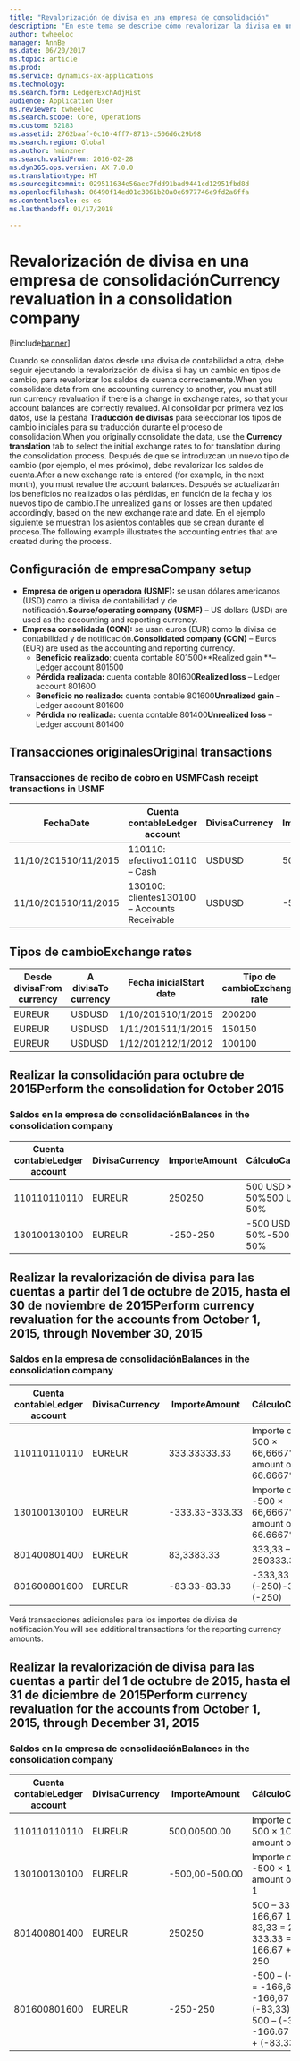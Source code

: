 ```yaml
---
title: "Revalorización de divisa en una empresa de consolidación"
description: "En este tema se describe cómo revalorizar la divisa en una empresa de consolidación."
author: twheeloc
manager: AnnBe
ms.date: 06/20/2017
ms.topic: article
ms.prod: 
ms.service: dynamics-ax-applications
ms.technology: 
ms.search.form: LedgerExchAdjHist
audience: Application User
ms.reviewer: twheeloc
ms.search.scope: Core, Operations
ms.custom: 62183
ms.assetid: 2762baaf-0c10-4ff7-8713-c506d6c29b98
ms.search.region: Global
ms.author: hminzner
ms.search.validFrom: 2016-02-28
ms.dyn365.ops.version: AX 7.0.0
ms.translationtype: HT
ms.sourcegitcommit: 029511634e56aec7fdd91bad9441cd12951fbd8d
ms.openlocfilehash: 06490f14ed01c3061b20a0e6977746e9fd2a6ffa
ms.contentlocale: es-es
ms.lasthandoff: 01/17/2018

---
```


# <a name="currency-revaluation-in-a-consolidation-company"></a><span data-ttu-id="a623a-103">Revalorización de divisa en una empresa de consolidación</span><span class="sxs-lookup"><span data-stu-id="a623a-103">Currency revaluation in a consolidation company</span></span>

[!include[banner](../includes/banner.md)]




<span data-ttu-id="a623a-104">Cuando se consolidan datos desde una divisa de contabilidad a otra, debe seguir ejecutando la revalorización de divisa si hay un cambio en tipos de cambio, para revalorizar los saldos de cuenta correctamente.</span><span class="sxs-lookup"><span data-stu-id="a623a-104">When you consolidate data from one accounting currency to another, you must still run currency revaluation if there is a change in exchange rates, so that your account balances  are correctly revalued.</span></span> <span data-ttu-id="a623a-105">Al consolidar por primera vez los datos, use la pestaña **Traducción de divisas** para seleccionar los tipos de cambio iniciales para su traducción durante el proceso de consolidación.</span><span class="sxs-lookup"><span data-stu-id="a623a-105">When you originally consolidate the data, use the **Currency translation** tab to select the initial exchange rates to for translation during the consolidation process.</span></span> <span data-ttu-id="a623a-106">Después de que se introduzcan un nuevo tipo de cambio (por ejemplo, el mes próximo), debe revalorizar los saldos de cuenta.</span><span class="sxs-lookup"><span data-stu-id="a623a-106">After a new exchange rate is entered (for example, in the next month), you must revalue the account balances.</span></span> <span data-ttu-id="a623a-107">Después se actualizarán los beneficios no realizados o las pérdidas, en función de la fecha y los nuevos tipo de cambio.</span><span class="sxs-lookup"><span data-stu-id="a623a-107">The unrealized gains or losses are then updated accordingly, based on the new exchange rate and date.</span></span> <span data-ttu-id="a623a-108">En el ejemplo siguiente se muestran los asientos contables que se crean durante el proceso.</span><span class="sxs-lookup"><span data-stu-id="a623a-108">The following example illustrates the accounting entries that are created during the process.</span></span>

## <a name="company-setup"></a><span data-ttu-id="a623a-109">Configuración de empresa</span><span class="sxs-lookup"><span data-stu-id="a623a-109">Company setup</span></span>
-   <span data-ttu-id="a623a-110">**Empresa de origen u operadora (USMF):** se usan dólares americanos (USD) como la divisa de contabilidad y de notificación.</span><span class="sxs-lookup"><span data-stu-id="a623a-110">**Source/operating company (USMF)** – US dollars (USD) are used as the accounting and reporting currency.</span></span>
-   <span data-ttu-id="a623a-111">**Empresa consolidada (CON):** se usan euros (EUR) como la divisa de contabilidad y de notificación.</span><span class="sxs-lookup"><span data-stu-id="a623a-111">**Consolidated company (CON)** – Euros (EUR) are used as the accounting and reporting currency.</span></span>
    -   <span data-ttu-id="a623a-112">**Beneficio realizado**: cuenta contable 801500</span><span class="sxs-lookup"><span data-stu-id="a623a-112">**Realized gain **– Ledger account 801500</span></span>
    -   <span data-ttu-id="a623a-113">**Pérdida realizada:** cuenta contable 801600</span><span class="sxs-lookup"><span data-stu-id="a623a-113">**Realized loss** – Ledger account 801600</span></span>
    -   <span data-ttu-id="a623a-114">**Beneficio no realizado:** cuenta contable 801600</span><span class="sxs-lookup"><span data-stu-id="a623a-114">**Unrealized gain** – Ledger account 801600</span></span>
    -   <span data-ttu-id="a623a-115">**Pérdida no realizada:** cuenta contable 801400</span><span class="sxs-lookup"><span data-stu-id="a623a-115">**Unrealized loss** – Ledger account 801400</span></span>

## <a name="original-transactions"></a><span data-ttu-id="a623a-116">Transacciones originales</span><span class="sxs-lookup"><span data-stu-id="a623a-116">Original transactions</span></span>
### <a name="cash-receipt-transactions-in-usmf"></a><span data-ttu-id="a623a-117">Transacciones de recibo de cobro en USMF</span><span class="sxs-lookup"><span data-stu-id="a623a-117">Cash receipt transactions in USMF</span></span>

| <span data-ttu-id="a623a-118">Fecha</span><span class="sxs-lookup"><span data-stu-id="a623a-118">Date</span></span>       | <span data-ttu-id="a623a-119">Cuenta contable</span><span class="sxs-lookup"><span data-stu-id="a623a-119">Ledger account</span></span>               | <span data-ttu-id="a623a-120">Divisa</span><span class="sxs-lookup"><span data-stu-id="a623a-120">Currency</span></span> | <span data-ttu-id="a623a-121">Importe</span><span class="sxs-lookup"><span data-stu-id="a623a-121">Amount</span></span> |
|------------|------------------------------|----------|--------|
| <span data-ttu-id="a623a-122">11/10/2015</span><span class="sxs-lookup"><span data-stu-id="a623a-122">10/11/2015</span></span> | <span data-ttu-id="a623a-123">110110: efectivo</span><span class="sxs-lookup"><span data-stu-id="a623a-123">110110 – Cash</span></span>                | <span data-ttu-id="a623a-124">USD</span><span class="sxs-lookup"><span data-stu-id="a623a-124">USD</span></span>      | <span data-ttu-id="a623a-125">500</span><span class="sxs-lookup"><span data-stu-id="a623a-125">500</span></span>    |
| <span data-ttu-id="a623a-126">11/10/2015</span><span class="sxs-lookup"><span data-stu-id="a623a-126">10/11/2015</span></span> | <span data-ttu-id="a623a-127">130100: clientes</span><span class="sxs-lookup"><span data-stu-id="a623a-127">130100 – Accounts Receivable</span></span> | <span data-ttu-id="a623a-128">USD</span><span class="sxs-lookup"><span data-stu-id="a623a-128">USD</span></span>      | <span data-ttu-id="a623a-129">-500</span><span class="sxs-lookup"><span data-stu-id="a623a-129">-500</span></span>   |

## <a name="exchange-rates"></a><span data-ttu-id="a623a-130">Tipos de cambio</span><span class="sxs-lookup"><span data-stu-id="a623a-130">Exchange rates</span></span>
| <span data-ttu-id="a623a-131">Desde divisa</span><span class="sxs-lookup"><span data-stu-id="a623a-131">From currency</span></span> | <span data-ttu-id="a623a-132">A divisa</span><span class="sxs-lookup"><span data-stu-id="a623a-132">To currency</span></span> | <span data-ttu-id="a623a-133">Fecha inicial</span><span class="sxs-lookup"><span data-stu-id="a623a-133">Start date</span></span> | <span data-ttu-id="a623a-134">Tipo de cambio</span><span class="sxs-lookup"><span data-stu-id="a623a-134">Exchange rate</span></span> |
|---------------|-------------|------------|---------------|
| <span data-ttu-id="a623a-135">EUR</span><span class="sxs-lookup"><span data-stu-id="a623a-135">EUR</span></span>           | <span data-ttu-id="a623a-136">USD</span><span class="sxs-lookup"><span data-stu-id="a623a-136">USD</span></span>         | <span data-ttu-id="a623a-137">1/10/2015</span><span class="sxs-lookup"><span data-stu-id="a623a-137">10/1/2015</span></span>  | <span data-ttu-id="a623a-138">200</span><span class="sxs-lookup"><span data-stu-id="a623a-138">200</span></span>           |
| <span data-ttu-id="a623a-139">EUR</span><span class="sxs-lookup"><span data-stu-id="a623a-139">EUR</span></span>           | <span data-ttu-id="a623a-140">USD</span><span class="sxs-lookup"><span data-stu-id="a623a-140">USD</span></span>         | <span data-ttu-id="a623a-141">1/11/2015</span><span class="sxs-lookup"><span data-stu-id="a623a-141">11/1/2015</span></span>  | <span data-ttu-id="a623a-142">150</span><span class="sxs-lookup"><span data-stu-id="a623a-142">150</span></span>           |
| <span data-ttu-id="a623a-143">EUR</span><span class="sxs-lookup"><span data-stu-id="a623a-143">EUR</span></span>           | <span data-ttu-id="a623a-144">USD</span><span class="sxs-lookup"><span data-stu-id="a623a-144">USD</span></span>         | <span data-ttu-id="a623a-145">1/12/2012</span><span class="sxs-lookup"><span data-stu-id="a623a-145">12/1/2012</span></span>  | <span data-ttu-id="a623a-146">100</span><span class="sxs-lookup"><span data-stu-id="a623a-146">100</span></span>           |

## <a name="perform-the-consolidation-for-october-2015"></a><span data-ttu-id="a623a-147">Realizar la consolidación para octubre de 2015</span><span class="sxs-lookup"><span data-stu-id="a623a-147">Perform the consolidation for October 2015</span></span>
### <a name="balances-in-the-consolidation-company"></a><span data-ttu-id="a623a-148">Saldos en la empresa de consolidación</span><span class="sxs-lookup"><span data-stu-id="a623a-148">Balances in the consolidation company</span></span>

| <span data-ttu-id="a623a-149">Cuenta contable</span><span class="sxs-lookup"><span data-stu-id="a623a-149">Ledger account</span></span> | <span data-ttu-id="a623a-150">Divisa</span><span class="sxs-lookup"><span data-stu-id="a623a-150">Currency</span></span> | <span data-ttu-id="a623a-151">Importe</span><span class="sxs-lookup"><span data-stu-id="a623a-151">Amount</span></span> | <span data-ttu-id="a623a-152">Cálculo</span><span class="sxs-lookup"><span data-stu-id="a623a-152">Calculation</span></span>    |
|----------------|----------|--------|----------------|
| <span data-ttu-id="a623a-153">110110</span><span class="sxs-lookup"><span data-stu-id="a623a-153">110110</span></span>         | <span data-ttu-id="a623a-154">EUR</span><span class="sxs-lookup"><span data-stu-id="a623a-154">EUR</span></span>      | <span data-ttu-id="a623a-155">250</span><span class="sxs-lookup"><span data-stu-id="a623a-155">250</span></span>    | <span data-ttu-id="a623a-156">500 USD × 50%</span><span class="sxs-lookup"><span data-stu-id="a623a-156">500 USD × 50%</span></span>  |
| <span data-ttu-id="a623a-157">130100</span><span class="sxs-lookup"><span data-stu-id="a623a-157">130100</span></span>         | <span data-ttu-id="a623a-158">EUR</span><span class="sxs-lookup"><span data-stu-id="a623a-158">EUR</span></span>      | <span data-ttu-id="a623a-159">-250</span><span class="sxs-lookup"><span data-stu-id="a623a-159">-250</span></span>   | <span data-ttu-id="a623a-160">-500 USD × 50%</span><span class="sxs-lookup"><span data-stu-id="a623a-160">-500 USD × 50%</span></span> |

## <a name="perform-currency-revaluation-for-the-accounts-from-october-1-2015-through-november-30-2015"></a><span data-ttu-id="a623a-161">Realizar la revalorización de divisa para las cuentas a partir del 1 de octubre de 2015, hasta el 30 de noviembre de 2015</span><span class="sxs-lookup"><span data-stu-id="a623a-161">Perform currency revaluation for the accounts from October 1, 2015, through November 30, 2015</span></span>
### <a name="balances-in-the-consolidation-company"></a><span data-ttu-id="a623a-162">Saldos en la empresa de consolidación</span><span class="sxs-lookup"><span data-stu-id="a623a-162">Balances in the consolidation company</span></span>

| <span data-ttu-id="a623a-163">Cuenta contable</span><span class="sxs-lookup"><span data-stu-id="a623a-163">Ledger account</span></span> | <span data-ttu-id="a623a-164">Divisa</span><span class="sxs-lookup"><span data-stu-id="a623a-164">Currency</span></span> | <span data-ttu-id="a623a-165">Importe</span><span class="sxs-lookup"><span data-stu-id="a623a-165">Amount</span></span>  | <span data-ttu-id="a623a-166">Cálculo</span><span class="sxs-lookup"><span data-stu-id="a623a-166">Calculation</span></span>                        |
|----------------|----------|---------|------------------------------------|
| <span data-ttu-id="a623a-167">110110</span><span class="sxs-lookup"><span data-stu-id="a623a-167">110110</span></span>         | <span data-ttu-id="a623a-168">EUR</span><span class="sxs-lookup"><span data-stu-id="a623a-168">EUR</span></span>      | <span data-ttu-id="a623a-169">333.33</span><span class="sxs-lookup"><span data-stu-id="a623a-169">333.33</span></span>  | <span data-ttu-id="a623a-170">Importe original de 500 × 66,6667%</span><span class="sxs-lookup"><span data-stu-id="a623a-170">Original amount of 500 × 66.6667%</span></span>  |
| <span data-ttu-id="a623a-171">130100</span><span class="sxs-lookup"><span data-stu-id="a623a-171">130100</span></span>         | <span data-ttu-id="a623a-172">EUR</span><span class="sxs-lookup"><span data-stu-id="a623a-172">EUR</span></span>      | <span data-ttu-id="a623a-173">-333.33</span><span class="sxs-lookup"><span data-stu-id="a623a-173">-333.33</span></span> | <span data-ttu-id="a623a-174">Importe original de -500 × 66,6667%</span><span class="sxs-lookup"><span data-stu-id="a623a-174">Original amount of -500 × 66.6667%</span></span> |
| <span data-ttu-id="a623a-175">801400</span><span class="sxs-lookup"><span data-stu-id="a623a-175">801400</span></span>         | <span data-ttu-id="a623a-176">EUR</span><span class="sxs-lookup"><span data-stu-id="a623a-176">EUR</span></span>      | <span data-ttu-id="a623a-177">83,33</span><span class="sxs-lookup"><span data-stu-id="a623a-177">83.33</span></span>   | <span data-ttu-id="a623a-178">333,33 – 250</span><span class="sxs-lookup"><span data-stu-id="a623a-178">333.33 – 250</span></span>                       |
| <span data-ttu-id="a623a-179">801600</span><span class="sxs-lookup"><span data-stu-id="a623a-179">801600</span></span>         | <span data-ttu-id="a623a-180">EUR</span><span class="sxs-lookup"><span data-stu-id="a623a-180">EUR</span></span>      | <span data-ttu-id="a623a-181">-83.33</span><span class="sxs-lookup"><span data-stu-id="a623a-181">-83.33</span></span>  | <span data-ttu-id="a623a-182">-333,33 – (-250)</span><span class="sxs-lookup"><span data-stu-id="a623a-182">-333.33 – (-250)</span></span>                   |

<span data-ttu-id="a623a-183">Verá transacciones adicionales para los importes de divisa de notificación.</span><span class="sxs-lookup"><span data-stu-id="a623a-183">You will see additional transactions for the reporting currency amounts.</span></span>

## <a name="perform-currency-revaluation-for-the-accounts-from-october-1-2015-through-december-31-2015"></a><span data-ttu-id="a623a-184">Realizar la revalorización de divisa para las cuentas a partir del 1 de octubre de 2015, hasta el 31 de diciembre de 2015</span><span class="sxs-lookup"><span data-stu-id="a623a-184">Perform currency revaluation for the accounts from October 1, 2015, through December 31, 2015</span></span>
### <a name="balances-in-the-consolidation-company"></a><span data-ttu-id="a623a-185">Saldos en la empresa de consolidación</span><span class="sxs-lookup"><span data-stu-id="a623a-185">Balances in the consolidation company</span></span>

| <span data-ttu-id="a623a-186">Cuenta contable</span><span class="sxs-lookup"><span data-stu-id="a623a-186">Ledger account</span></span> | <span data-ttu-id="a623a-187">Divisa</span><span class="sxs-lookup"><span data-stu-id="a623a-187">Currency</span></span> | <span data-ttu-id="a623a-188">Importe</span><span class="sxs-lookup"><span data-stu-id="a623a-188">Amount</span></span>  | <span data-ttu-id="a623a-189">Cálculo</span><span class="sxs-lookup"><span data-stu-id="a623a-189">Calculation</span></span>                                          |
|----------------|----------|---------|------------------------------------------------------|
| <span data-ttu-id="a623a-190">110110</span><span class="sxs-lookup"><span data-stu-id="a623a-190">110110</span></span>         | <span data-ttu-id="a623a-191">EUR</span><span class="sxs-lookup"><span data-stu-id="a623a-191">EUR</span></span>      | <span data-ttu-id="a623a-192">500,00</span><span class="sxs-lookup"><span data-stu-id="a623a-192">500.00</span></span>  | <span data-ttu-id="a623a-193">Importe original de 500 × 1</span><span class="sxs-lookup"><span data-stu-id="a623a-193">Original amount of 500 × 1</span></span>                           |
| <span data-ttu-id="a623a-194">130100</span><span class="sxs-lookup"><span data-stu-id="a623a-194">130100</span></span>         | <span data-ttu-id="a623a-195">EUR</span><span class="sxs-lookup"><span data-stu-id="a623a-195">EUR</span></span>      | <span data-ttu-id="a623a-196">-500,00</span><span class="sxs-lookup"><span data-stu-id="a623a-196">-500.00</span></span> | <span data-ttu-id="a623a-197">Importe original de -500 × 1</span><span class="sxs-lookup"><span data-stu-id="a623a-197">Original amount of -500 × 1</span></span>                          |
| <span data-ttu-id="a623a-198">801400</span><span class="sxs-lookup"><span data-stu-id="a623a-198">801400</span></span>         | <span data-ttu-id="a623a-199">EUR</span><span class="sxs-lookup"><span data-stu-id="a623a-199">EUR</span></span>      | <span data-ttu-id="a623a-200">250</span><span class="sxs-lookup"><span data-stu-id="a623a-200">250</span></span>     | <span data-ttu-id="a623a-201">500 – 333,33 = 166,67 166,67 + 83,33 = 250</span><span class="sxs-lookup"><span data-stu-id="a623a-201">500 – 333.33 = 166.67 166.67 + 83.33 = 250</span></span>           |
| <span data-ttu-id="a623a-202">801600</span><span class="sxs-lookup"><span data-stu-id="a623a-202">801600</span></span>         | <span data-ttu-id="a623a-203">EUR</span><span class="sxs-lookup"><span data-stu-id="a623a-203">EUR</span></span>      | <span data-ttu-id="a623a-204">-250</span><span class="sxs-lookup"><span data-stu-id="a623a-204">-250</span></span>    | <span data-ttu-id="a623a-205">-500 – (-333,33) = -166,67 -166,67 + (-83,33) = -250</span><span class="sxs-lookup"><span data-stu-id="a623a-205">-500 – (-333.33) = -166.67 -166.67 + (-83.33) = -250</span></span> |






